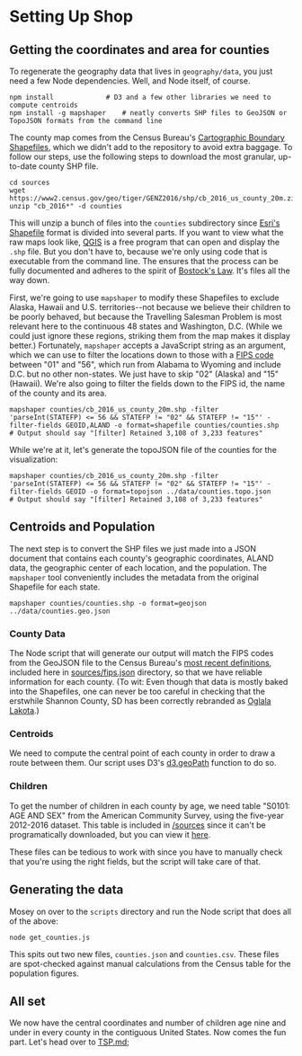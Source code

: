 # Setting Up Shop

## Getting the coordinates and area for counties

To regenerate the geography data that lives in `geography/data`, you just need a few Node dependencies. Well, and Node itself, of course.

	npm install 			# D3 and a few other libraries we need to compute centroids
	npm install -g mapshaper 	# neatly converts SHP files to GeoJSON or TopoJSON formats from the command line

The county map comes from the Census Bureau's [Cartographic Boundary Shapefiles](https://www.census.gov/geo/maps-data/data/tiger-cart-boundary.html), which we didn't add to the repository to avoid extra baggage. To follow our steps, use the following steps to download the most granular, up-to-date county SHP file.

	cd sources
	wget https://www2.census.gov/geo/tiger/GENZ2016/shp/cb_2016_us_county_20m.zip
	unzip "cb_2016*" -d counties

This will unzip a bunch of files into the `counties` subdirectory since [Esri's Shapefile](https://en.wikipedia.org/wiki/Shapefile) format is divided into several parts. If you want to view what the raw maps look like, [QGIS](http://www.qgis.org/en/site/forusers/download.html) is a free program that can open and display the `.shp` file. But you don't have to, because we're only using code that is executable from the command line. The ensures that the process can be fully documented and adheres to the spirit of [Bostock's Law](https://bost.ocks.org/mike/make/). It's files all the way down.

First, we're going to use `mapshaper` to modify these Shapefiles to exclude Alaska, Hawaii and U.S. territories--not because we believe their children to be poorly behaved, but because the Travelling Salesman Problem is most relevant here to the continuous 48 states and Washington, D.C. (While we could just ignore these regions, striking them from the map makes it display better.) Fortunately, `mapshaper` accepts a JavaScript string as an argument, which we can use to filter the locations down to those with a [FIPS code](https://www.census.gov/geo/reference/ansi_statetables.html) between "01" and "56", which run from Alabama to Wyoming and include D.C. but no other non-states. We just have to skip "02" (Alaska) and "15" (Hawaii). We're also going to filter the fields down to the FIPS id, the name of the county and its area.

	mapshaper counties/cb_2016_us_county_20m.shp -filter 'parseInt(STATEFP) <= 56 && STATEFP != "02" && STATEFP != "15"' -filter-fields GEOID,ALAND -o format=shapefile counties/counties.shp
	# Output should say "[filter] Retained 3,108 of 3,233 features"

While we're at it, let's generate the topoJSON file of the counties for the visualization:

	mapshaper counties/cb_2016_us_county_20m.shp -filter 'parseInt(STATEFP) <= 56 && STATEFP != "02" && STATEFP != "15"' -filter-fields GEOID -o format=topojson ../data/counties.topo.json
	# Output should say "[filter] Retained 3,108 of 3,233 features"

## Centroids and Population

The next step is to convert the SHP files we just made into a JSON document that contains each county's geographic coordinates, ALAND data, the geographic center of each location, and the population. The `mapshaper` tool conveniently includes the metadata from the original Shapefile for each state.

	mapshaper counties/counties.shp -o format=geojson ../data/counties.geo.json

### County Data

The Node script that will generate our output will  match the FIPS codes from the GeoJSON file to the Census Bureau's [most recent definitions](https://www.census.gov/geo/reference/codes/cou.html), included here in [sources/fips.json](sources/fips.json) directory, so that we have reliable information for each county. (To wit: Even though that data is mostly baked into the Shapefiles, one can never be too careful in checking that the erstwhile Shannon County, SD has been correctly rebranded as [Oglala Lakota](https://en.wikipedia.org/wiki/Oglala_Lakota_County,_South_Dakota).)

### Centroids

We need to compute the central point of each county in order to draw a route between them. Our script uses D3's [d3.geoPath](https://github.com/d3/d3/blob/master/API.md#geographies-d3-geo) function to do so.

### Children

To get the number of children in each county by age, we need table "S0101: AGE AND SEX" from the American Community Survey, using the five-year 2012-2016 dataset. This table is included in [/sources](/sources) since it can't be programatically downloaded, but you can view it [here](https://factfinder.census.gov/bkmk/table/1.0/en/ACS/16_5YR/S0101/0100000US.05000.003).

These files can be tedious to work with since you have to manually check that you're using the right fields, but the script will take care of that.

## Generating the data

Mosey on over to the `scripts` directory and run the Node script that does all of the above:

	node get_counties.js

This spits out two new files, `counties.json` and `counties.csv`. These files are spot-checked against manual calculations from the Census table for the population figures.

## All set
We now have the central coordinates and number of children age nine and under in every county in the contiguous United States. Now comes the fun part. Let's head over to [TSP.md](TSP.md);